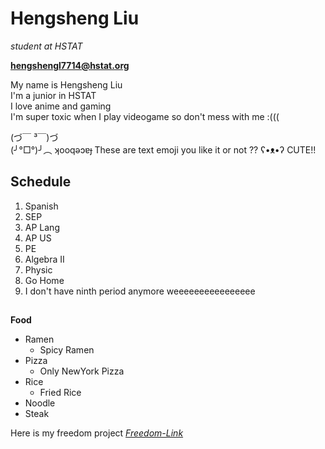 # Hengsheng Liu

_student at HSTAT_

**hengshengl7714@hstat.org**

My name is Hengsheng Liu  
I'm a junior in HSTAT  
I love anime and gaming    
I'm super toxic when I play videogame so don't mess with me :((( 


(づ￣ ³￣)づ  
(╯°□°)╯︵ ʞooqǝɔɐɟ
These are text emoji you like it or not ?? ʕ•ᴥ•ʔ CUTE!!
## Schedule

1. Spanish 
2. SEP 
3. AP Lang 
4. AP US 
5. PE
6. Algebra II 
7. Physic 
8. Go Home 
9. I don't have ninth period anymore weeeeeeeeeeeeeeee

##
**Food**

* Ramen 
    * Spicy Ramen 
* Pizza
    * Only NewYork Pizza  
* Rice 
    * Fried Rice 
* Noodle 
* Steak 


Here is my freedom project
[_Freedom-Link_](https://github.com/hengshengl7714/sep11-freedom-project)